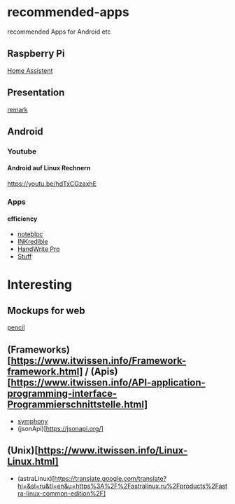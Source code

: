 # recommended-apps
recommended Apps for Android etc



## Raspberry Pi
[Home Assistent](https://www.home-assistant.io/)


## Presentation
[remark](https://remarkjs.com/#1)

## Android
### Youtube
#### Android auf Linux Rechnern
https://youtu.be/hdTxCGzaxhE

### Apps 
#### efficiency
* [notebloc](https://play.google.com/store/apps/details?id=com.notebloc.app)
* [INKredible](https://play.google.com/store/apps/details?id=com.viettran.INKredible)
* [HandWrite Pro](https://play.google.com/store/apps/details?id=net.thoster.handwrite)
* [Stuff](https://play.google.com/store/apps/details?id=com.stuff.todo)

# Interesting
## Mockups for web
[pencil](https://www.chip.de/downloads/Pencil-fuer-Firefox_32625695.html)

## (Frameworks)[https://www.itwissen.info/Framework-framework.html] / (Apis)[https://www.itwissen.info/API-application-programming-interface-Programmierschnittstelle.html]
* [symphony](https://symfony.com/what-is-symfony)
* (jsonApi)[https://jsonapi.org/]

## (Unix)[https://www.itwissen.info/Linux-Linux.html]
* (astraLinux)[https://translate.google.com/translate?hl=&sl=ru&tl=en&u=https%3A%2F%2Fastralinux.ru%2Fproducts%2Fastra-linux-common-edition%2F]
